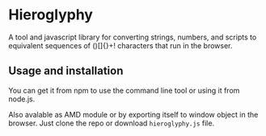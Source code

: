 # Hieroglyphy

A tool and javascript library for converting strings, numbers, and scripts to
equivalent sequences of ()[]{}+! characters that run in the browser.

## Usage and installation 

You can get it from npm to use the command line tool or using it from node.js.

Also avalable as AMD module or by exporting itself to window object in the
browser. Just clone the repo or download `hieroglyphy.js` file.

